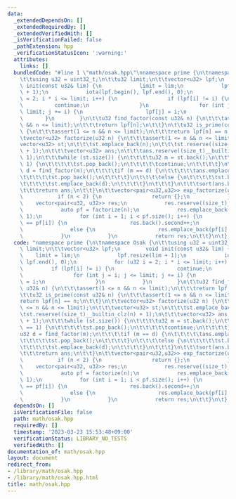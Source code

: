 ```yaml
---
data:
  _extendedDependsOn: []
  _extendedRequiredBy: []
  _extendedVerifiedWith: []
  _isVerificationFailed: false
  _pathExtension: hpp
  _verificationStatusIcon: ':warning:'
  attributes:
    links: []
  bundledCode: "#line 1 \"math/osak.hpp\"\nnamespace prime {\n\tnamespace Osak {\n\
    \t\tusing u32 = uint32_t;\n\t\tu32 limit;\n\t\tvector<u32> lpf;\n        void\
    \ init(const u32& lim) {\n            limit = lim;\n            lpf.resize(lim\
    \ + 1);\n            iota(lpf.begin(), lpf.end(), 0);\n            for (u32 i\
    \ = 2; i * i <= limit; i++) {\n                if (lpf[i] != i) {\n          \
    \          continue;\n                }\n                for (int j = i; j <=\
    \ limit; j += i) {\n                    lpf[j] = i;\n                }\n     \
    \       }\n        }\n\t\tu32 find_factor(const u32& n) {\n\t\t\tassert(1 <= n\
    \ && n <= limit);\n\t\t\treturn lpf[n];\n\t\t}\n\t\tu32 is_prime(const u32& n)\
    \ {\n\t\t\tassert(1 <= n && n <= limit);\n\t\t\treturn lpf[n] == n;\n\t\t}\n\t\
    \tvector<u32> factorize(u32 n) {\n\t\t\tassert(1 <= n && n <= limit);\n\t\t\t\
    vector<u32> st;\n\t\t\tst.emplace_back(n);\n\t\t\tst.reserve((size_t)__builtin_clz(n)\
    \ + 1);\n\t\t\tvector<u32> ans;\n\t\t\tans.reserve((size_t)__builtin_clz(n) +\
    \ 1);\n\t\t\twhile (st.size()) {\n\t\t\t\tu32 m = st.back();\n\t\t\t\tif (m ==\
    \ 1) {\n\t\t\t\t\tst.pop_back();\n\t\t\t\t\tcontinue;\n\t\t\t\t}\n\t\t\t\tu32\
    \ d = find_factor(m);\n\t\t\t\tif (m == d) {\n\t\t\t\t\tans.emplace_back(m);\n\
    \t\t\t\t\tst.pop_back();\n\t\t\t\t}\n\t\t\t\telse {\n\t\t\t\t\tst.back() /= d;\n\
    \t\t\t\t\tst.emplace_back(d);\n\t\t\t\t}\n\t\t\t}\n\t\t\tsort(ans.begin(), ans.end());\n\
    \t\t\treturn ans;\n\t\t}\n\t\tvector<pair<u32,u32>> exp_factorize(u32 n) {\n \
    \           if (n < 2) {\n                return {};\n            }\n        \
    \    vector<pair<u32, u32>> res;\n            res.reserve((size_t)__builtin_clz(n));\n\
    \            auto pf = factorize(n);\n            res.emplace_back(pf.front(),\
    \ 1);\n            for (int i = 1; i < pf.size(); i++) {\n                if (res.back().first\
    \ == pf[i]) {\n                    res.back().second++;\n                }\n \
    \               else {\n                    res.emplace_back(pf[i], 1);\n    \
    \            }\n            }\n            return res;\n\t\t}\n\t};\n};\n"
  code: "namespace prime {\n\tnamespace Osak {\n\t\tusing u32 = uint32_t;\n\t\tu32\
    \ limit;\n\t\tvector<u32> lpf;\n        void init(const u32& lim) {\n        \
    \    limit = lim;\n            lpf.resize(lim + 1);\n            iota(lpf.begin(),\
    \ lpf.end(), 0);\n            for (u32 i = 2; i * i <= limit; i++) {\n       \
    \         if (lpf[i] != i) {\n                    continue;\n                }\n\
    \                for (int j = i; j <= limit; j += i) {\n                    lpf[j]\
    \ = i;\n                }\n            }\n        }\n\t\tu32 find_factor(const\
    \ u32& n) {\n\t\t\tassert(1 <= n && n <= limit);\n\t\t\treturn lpf[n];\n\t\t}\n\
    \t\tu32 is_prime(const u32& n) {\n\t\t\tassert(1 <= n && n <= limit);\n\t\t\t\
    return lpf[n] == n;\n\t\t}\n\t\tvector<u32> factorize(u32 n) {\n\t\t\tassert(1\
    \ <= n && n <= limit);\n\t\t\tvector<u32> st;\n\t\t\tst.emplace_back(n);\n\t\t\
    \tst.reserve((size_t)__builtin_clz(n) + 1);\n\t\t\tvector<u32> ans;\n\t\t\tans.reserve((size_t)__builtin_clz(n)\
    \ + 1);\n\t\t\twhile (st.size()) {\n\t\t\t\tu32 m = st.back();\n\t\t\t\tif (m\
    \ == 1) {\n\t\t\t\t\tst.pop_back();\n\t\t\t\t\tcontinue;\n\t\t\t\t}\n\t\t\t\t\
    u32 d = find_factor(m);\n\t\t\t\tif (m == d) {\n\t\t\t\t\tans.emplace_back(m);\n\
    \t\t\t\t\tst.pop_back();\n\t\t\t\t}\n\t\t\t\telse {\n\t\t\t\t\tst.back() /= d;\n\
    \t\t\t\t\tst.emplace_back(d);\n\t\t\t\t}\n\t\t\t}\n\t\t\tsort(ans.begin(), ans.end());\n\
    \t\t\treturn ans;\n\t\t}\n\t\tvector<pair<u32,u32>> exp_factorize(u32 n) {\n \
    \           if (n < 2) {\n                return {};\n            }\n        \
    \    vector<pair<u32, u32>> res;\n            res.reserve((size_t)__builtin_clz(n));\n\
    \            auto pf = factorize(n);\n            res.emplace_back(pf.front(),\
    \ 1);\n            for (int i = 1; i < pf.size(); i++) {\n                if (res.back().first\
    \ == pf[i]) {\n                    res.back().second++;\n                }\n \
    \               else {\n                    res.emplace_back(pf[i], 1);\n    \
    \            }\n            }\n            return res;\n\t\t}\n\t};\n};"
  dependsOn: []
  isVerificationFile: false
  path: math/osak.hpp
  requiredBy: []
  timestamp: '2023-03-23 15:53:48+09:00'
  verificationStatus: LIBRARY_NO_TESTS
  verifiedWith: []
documentation_of: math/osak.hpp
layout: document
redirect_from:
- /library/math/osak.hpp
- /library/math/osak.hpp.html
title: math/osak.hpp
---
```


